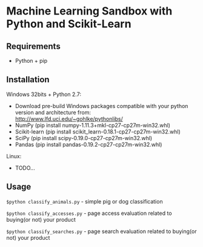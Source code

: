 # Machine Learning Sandbox with Python and Scikit-Learn

## Requirements
* Python + pip

## Installation
Windows 32bits + Python 2.7:
* Download pre-build Windows packages compatible with your python version and architecture from: http://www.lfd.uci.edu/~gohlke/pythonlibs/
* NumPy (pip install numpy-1.11.3+mkl-cp27-cp27m-win32.whl)
* Scikit-learn (pip install scikit_learn-0.18.1-cp27-cp27m-win32.whl)
* SciPy (pip install scipy-0.19.0-cp27-cp27m-win32.whl)
* Pandas (pip install pandas-0.19.2-cp27-cp27m-win32.whl)

Linux:
* TODO...

## Usage
```$python classify_animals.py``` - simple pig or dog classification

```$python classify_accesses.py``` - page access evaluation related to buying(or not) your product

```$python classify_searches.py``` - page search evaluation related to buying(or not) your product
